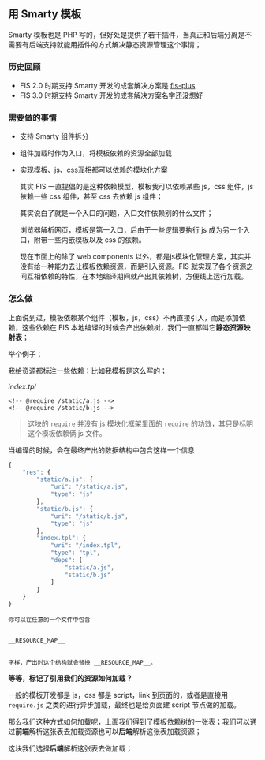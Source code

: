 ## 用 Smarty 模板

Smarty 模板也是 PHP 写的，但好处是提供了若干插件，当真正和后端分离是不需要有后端支持就能用插件的方式解决静态资源管理这个事情；


### 历史回顾

- FIS 2.0 时期支持 Smarty 开发的成套解决方案是 [fis-plus](/fex-team/fis-plus)
- FIS 3.0 时期支持 Smarty 开发的成套解决方案名字还没想好

### 需要做的事情

- 支持 Smarty 组件拆分
- 组件加载时作为入口，将模板依赖的资源全部加载
- 实现模板、js、css互相都可以依赖的模块化方案
    
    其实 FIS 一直提倡的是这种依赖模型，模板我可以依赖某些 js，css 组件，js 依赖一些 css 组件，甚至 css 去依赖 js 组件；

    其实说白了就是一个入口的问题，入口文件依赖别的什么文件；

    浏览器解析网页，模板是第一入口，后由于一些逻辑要执行 js 成为另一个入口，附带一些内嵌模板以及 css 的依赖。

    现在市面上的除了 web components 以外，都是js模块化管理方案，其实并没有给一种能力去让模板依赖资源，而是引入资源。FIS 就实现了各个资源之间互相依赖的特性，在本地编译期间就产出其依赖树，方便线上运行加载。

### 怎么做

上面说到过，模板依赖某个组件（模板，js，css）不再直接引入，而是添加依赖，这些依赖在 FIS 本地编译的时候会产出依赖树，我们一直都叫它**静态资源映射表**；

举个例子；

我给资源都标注一些依赖；比如我模板是这么写的；

*index.tpl*
```smarty
<!-- @require /static/a.js -->
<!-- @require /static/b.js -->
```

> 这块的 `require` 并没有 js 模块化框架里面的 `require` 的功效，其只是标明这个模板依赖俩 js 文件。

当编译的时候，会在最终产出的数据结构中包含这样一个信息

```js
{
    "res": {
        "static/a.js": {
            "uri": "/static/a.js",
            "type": "js"
        },
        "static/b.js": {
            "uri": "/static/b.js",
            "type": "js"
        },
        "index.tpl": {
            "uri": "/index.tpl",
            "type": "tpl",
            "deps": [
                "static/a.js",
                "static/b.js"
            ]
        }
    }
}
```

    你可以在任意的一个文件中包含


    __RESOURCE_MAP__


    字样，产出时这个结构就会替换 __RESOURCE_MAP__。

**等等，标记了引用我们的资源如何加载？**

一般的模板开发都是 js，css 都是 script，link 到页面的，或者是直接用 `require.js` 之类的进行异步加载，最终也是给页面建 script 节点做的加载。

那么我们这种方式如何加载呢，上面我们得到了模板依赖树的一张表；我们可以通过**前端**解析这张表去加载资源也可以**后端**解析这张表加载资源；

这块我们选择**后端**解析这张表去做加载；
